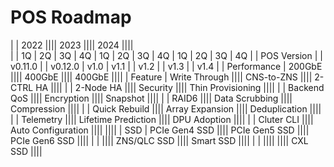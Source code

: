 # POS Roadmap

|             |   2022                          ||||          2023             ||||          2024          ||||             
|             | 1Q   | 2Q      | 3Q   | 4Q         | 1Q   | 2Q   | 3Q   | 4Q      | 1Q   | 2Q   | 3Q   | 4Q   |
| POS Version |      | v0.11.0 |      | v0.12.0    | v1.0 | v1.1 |      | v1.2    |      | v1.3 |      | v1.4 |
| Performance | 200GbE                          |||| 400GbE                    |||| 400GbE                 ||||
| Feature     | Write Through                   |||| CNS-to-ZNS                |||| 2-CTRL HA              ||||
|             | 2-Node HA                       |||| Security                  |||| Thin Provisioning      ||||
|             | Backend QoS                     |||| Encryption                |||| Snapshot               ||||
|             | RAID6                           |||| Data Scrubbing            |||| Compression            ||||
|             | Quick Rebuild                   |||| Array Expansion           |||| Deduplication          ||||
|             | Telemetry                       |||| Lifetime Prediction       |||| DPU Adoption           ||||
|             | Cluter CLI                      |||| Auto Configuration        ||||                        ||||
| SSD         | PCIe Gen4 SSD                   |||| PCIe Gen5 SSD             |||| PCIe Gen6 SSD          ||||
|             |                                 |||| ZNS/QLC SSD               |||| Smart SSD              ||||
|             |                                 ||||                           |||| CXL SSD                ||||    
